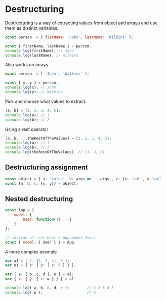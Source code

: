 # Destructuring

Destructuring is a way of extracting values from object and arrays and use them as distinct variables.

```javascript
const person  = { fistName: 'John', lastName: 'Wilkins' };

const { firstName, lastName } = person;
console.log(firstName); // John
console.log(lastName); // Wilkins
```

Also works on arrays
```javascript
const person  = [ 'John', 'Wilkins' ];

const { x, y } = person;
console.log(x); // John
console.log(y); // Wilkins
```

Pick and choose what values to extract:
```javascript
[a, b] = [1, 2, 3, 4, 5];
console.log(a); // 1
console.log(b); // 2
```

Using a rest operator
```javascript
[a, b, ...theRestOfTheValues] = [1, 2, 3, 4, 5];
console.log(a); // 1
console.log(b); // 2
console.log(theRestOfTheValues); // [3, 4, 5]
```



## Destructuring assignment
```javascript
const object = { a: 'value', b: args => ...args , c: {x: 'val', y:'val2'}};
const {a, b, c: {x, y}} = object;
```

## Nested destructuring
```javascript
const App = {
    model: {
        User: function(){ .. }
    }
};

// instead of: var User = App.model.User;
const { model: { User } } = App;
```

A more complex example
```javascript
var a1 = [ 1, [2, 3, 4], 5 ];
var o1 = { x: { y: { z: 6 } } };

var [ a, [ b, c, d ], e ] = a1;
var { x: { y: { z: w } } } = o1;

console.log( a, b, c, d, e );        // 1 2 3 4 5
console.log( w );                    // 6
```
